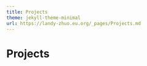 ```yaml
---
title: Projects
theme: jekyll-theme-minimal
url: https://landy-zhuo.eu.org/_pages/Projects.md
---
```

# Projects
